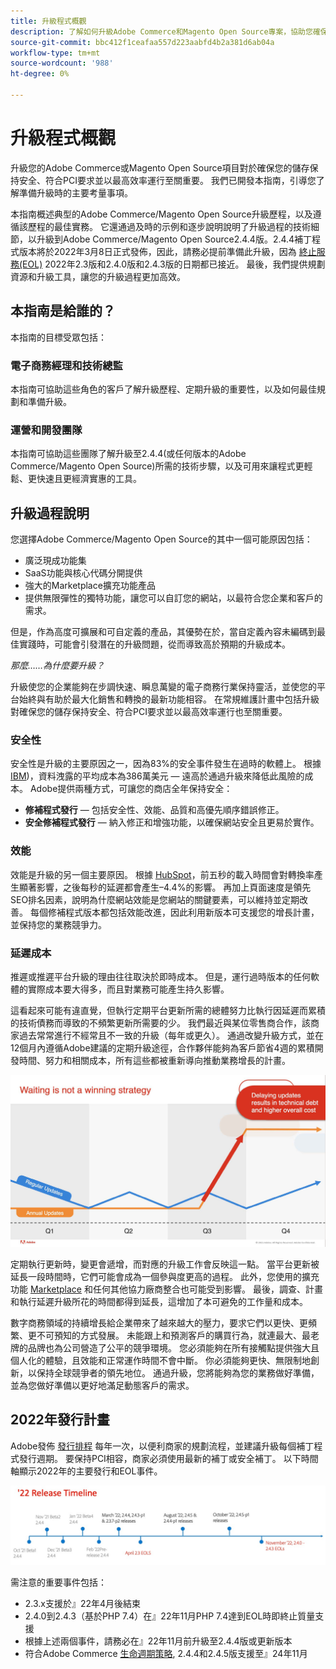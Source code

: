 ```yaml
---
title: 升級程式概觀
description: 了解如何升級Adobe Commerce和Magento Open Source專案，協助您確保店面的安全性和運作效率。
source-git-commit: bbc412f1ceafaa557d223aabfd4b2a381d6ab04a
workflow-type: tm+mt
source-wordcount: '988'
ht-degree: 0%

---
```



# 升級程式概觀

升級您的Adobe Commerce或Magento Open Source項目對於確保您的儲存保持安全、符合PCI要求並以最高效率運行至關重要。 我們已開發本指南，引導您了解準備升級時的主要考量事項。

本指南概述典型的Adobe Commerce/Magento Open Source升級歷程，以及遵循該歷程的最佳實務。 它還通過及時的示例和逐步說明說明了升級過程的技術細節，以升級到Adobe Commerce/Magento Open Source2.4.4版。2.4.4補丁程式版本將於2022年3月8日正式發佈，因此，請務必提前準備此升級，因為 [終止服務(EOL)](https://devdocs.magento.com/release/lifecycle-policy.html) 2022年2.3版和2.4.0版和2.4.3版的日期都已接近。 最後，我們提供規劃資源和升級工具，讓您的升級過程更加高效。

## 本指南是給誰的？

本指南的目標受眾包括：

### 電子商務經理和技術總監

本指南可協助這些角色的客戶了解升級歷程、定期升級的重要性，以及如何最佳規劃和準備升級。

### 運營和開發團隊

本指南可協助這些團隊了解升級至2.4.4(或任何版本的Adobe Commerce/Magento Open Source)所需的技術步驟，以及可用來讓程式更輕鬆、更快速且更經濟實惠的工具。

## 升級過程說明

您選擇Adobe Commerce/Magento Open Source的其中一個可能原因包括：

- 廣泛現成功能集
- SaaS功能與核心代碼分開提供
- 強大的Marketplace擴充功能產品
- 提供無限彈性的獨特功能，讓您可以自訂您的網站，以最符合您企業和客戶的需求。

但是，作為高度可擴展和可自定義的產品，其優勢在於，當自定義內容未編碼到最佳實踐時，可能會引發潛在的升級問題，從而導致高於預期的升級成本。

_那麼……為什麼要升級？_

升級使您的企業能夠在步調快速、瞬息萬變的電子商務行業保持靈活，並使您的平台始終與有助於最大化銷售和轉換的最新功能相容。 在常規維護計畫中包括升級對確保您的儲存保持安全、符合PCI要求並以最高效率運行也至關重要。

### 安全性

安全性是升級的主要原因之一，因為83%的安全事件發生在過時的軟體上。 根據 [IBM](https://www.ibm.com/security/data-breach))，資料洩露的平均成本為386萬美元 — 遠高於通過升級來降低此風險的成本。 Adobe提供兩種方式，可讓您的商店全年保持安全：

- **修補程式發行** — 包括安全性、效能、品質和高優先順序錯誤修正。
- **安全修補程式發行** — 納入修正和增強功能，以確保網站安全且更易於實作。

### 效能

效能是升級的另一個主要原因。 根據 [HubSpot](https://blog.hubspot.com/marketing/page-load-time-conversion-rates)，前五秒的載入時間會對轉換率產生顯著影響，之後每秒的延遲都會產生–4.4%的影響。 再加上頁面速度是領先SEO排名因素，說明為什麼網站效能是您網站的關鍵要素，可以維持並定期改善。 每個修補程式版本都包括效能改進，因此利用新版本可支援您的增長計畫，並保持您的業務競爭力。

### 延遲成本

推遲或推遲平台升級的理由往往取決於即時成本。 但是，運行過時版本的任何軟體的實際成本要大得多，而且對業務可能產生持久影響。

這看起來可能有違直覺，但執行定期平台更新所需的總體努力比執行因延遲而累積的技術債務而導致的不頻繁更新所需要的少。 我們最近與某位零售商合作，該商家過去常常進行不經常且不一致的升級（每年或更久）。 通過改變升級方式，並在12個月內遵循Adobe建議的定期升級途徑，合作夥伴能夠為客戶節省4週的累積開發時間、努力和相關成本，所有這些都被重新導向推動業務增長的計畫。

![](../assets/upgrade-guide/waiting-is-not-a-winning-strategy.jpg)

定期執行更新時，變更會遞增，而對應的升級工作會反映這一點。 當平台更新被延長一段時間時，它們可能會成為一個參與度更高的過程。 此外，您使用的擴充功能 [Marketplace](https://marketplace.magento.com/) 和任何其他協力廠商整合也可能受到影響。 最後，調查、計畫和執行延遲升級所花的時間都得到延長，這增加了本可避免的工作量和成本。

數字商務領域的持續增長給企業帶來了越來越大的壓力，要求它們以更快、更頻繁、更不可預知的方式發展。 未能跟上和預測客戶的購買行為，就連最大、最老牌的品牌也為公司營造了公平的競爭環境。 您必須能夠在所有接觸點提供強大且個人化的體驗，且效能和正常運作時間不會中斷。 你必須能夠更快、無限制地創新，以保持全球競爭者的領先地位。 通過升級，您將能夠為您的業務做好準備，並為您做好準備以更好地滿足動態客戶的需求。

## 2022年發行計畫

Adobe發佈 [發行排程](https://devdocs.magento.com/release/) 每年一次，以便利商家的規劃流程，並建議升級每個補丁程式發行週期。 要保持PCI相容，商家必須使用最新的補丁或安全補丁。 以下時間軸顯示2022年的主要發行和EOL事件。

![](../assets/upgrade-guide/2022-release-timeline.svg)

需注意的重要事件包括：

- 2.3.x支援於』22年4月後結束
- 2.4.0到2.4.3（基於PHP 7.4）在』22年11月PHP 7.4達到EOL時即終止質量支援
- 根據上述兩個事件，請務必在』22年11月前升級至2.4.4版或更新版本
- 符合Adobe Commerce [生命週期策略](https://devdocs.magento.com/release/lifecycle-policy.html), 2.4.4和2.4.5版支援至』24年11月
